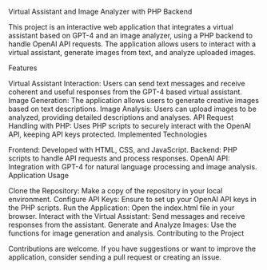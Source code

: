 Virtual Assistant and Image Analyzer with PHP Backend

This project is an interactive web application that integrates a virtual assistant based on GPT-4 and an image analyzer, using a PHP backend to handle OpenAI API requests. The application allows users to interact with a virtual assistant, generate images from text, and analyze uploaded images.

Features

Virtual Assistant Interaction: Users can send text messages and receive coherent and useful responses from the GPT-4 based virtual assistant.
Image Generation: The application allows users to generate creative images based on text descriptions.
Image Analysis: Users can upload images to be analyzed, providing detailed descriptions and analyses.
API Request Handling with PHP: Uses PHP scripts to securely interact with the OpenAI API, keeping API keys protected.
Implemented Technologies

Frontend: Developed with HTML, CSS, and JavaScript.
Backend: PHP scripts to handle API requests and process responses.
OpenAI API: Integration with GPT-4 for natural language processing and image analysis.
Application Usage

Clone the Repository: Make a copy of the repository in your local environment.
Configure API Keys: Ensure to set up your OpenAI API keys in the PHP scripts.
Run the Application: Open the index.html file in your browser.
Interact with the Virtual Assistant: Send messages and receive responses from the assistant.
Generate and Analyze Images: Use the functions for image generation and analysis.
Contributing to the Project

Contributions are welcome. If you have suggestions or want to improve the application, consider sending a pull request or creating an issue.
